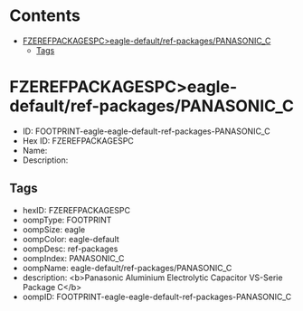 



Contents
========

* [FZEREFPACKAGESPC>eagle-default/ref-packages/PANASONIC_C](#fzerefpackagespceagle-defaultref-packagespanasonic_c)
	* [Tags](#tags)

# FZEREFPACKAGESPC>eagle-default/ref-packages/PANASONIC_C

- ID: FOOTPRINT-eagle-eagle-default-ref-packages-PANASONIC_C
- Hex ID: FZEREFPACKAGESPC
- Name: 
- Description: 

## Tags

- hexID: FZEREFPACKAGESPC
- oompType: FOOTPRINT
- oompSize: eagle
- oompColor: eagle-default
- oompDesc: ref-packages
- oompIndex: PANASONIC_C
- oompName: eagle-default/ref-packages/PANASONIC_C
- description: &lt;b&gt;Panasonic Aluminium Electrolytic Capacitor VS-Serie Package C&lt;/b&gt;
- oompID: FOOTPRINT-eagle-eagle-default-ref-packages-PANASONIC_C
